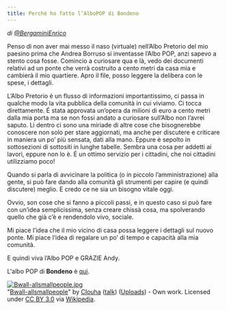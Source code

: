 ```yaml
---
title: Perché ho fatto l’AlboPOP di Bondeno
---
```

*di [@BergaminiEnrico](https://twitter.com/BergaminiEnrico)*

Penso di non aver mai messo il naso (virtuale) nell’Albo Pretorio del mio paesino prima che Andrea Borruso si inventasse l’Albo POP, anzi sapevo a stento cosa fosse.
Comincio a curiosare qua e là, vedo dei documenti relativi ad un ponte che verrà costruito a cento metri da casa mia e cambierà il mio quartiere. Apro il file, posso leggere la delibera con le spese, i dettagli.

L’Albo Pretorio è un flusso di informazioni importantissimo, ci passa in qualche modo la vita pubblica della comunità in cui viviamo. Ci tocca direttamente. É stata approvata un’opera da milioni di euro a cento metri dalla mia porta ma se non fossi andato a curiosare sull’Albo non l’avrei saputo. Lì dentro ci sono una miriade di altre cose che bisognerebbe conoscere non solo per stare aggiornati, ma anche per discutere e criticare in maniera un po’ più sensata, dati alla mano. Eppure è sepolto in sottosezioni di sottositi in lunghe tabelle. Sembra una cosa per addetti ai lavori, eppure non lo è. É un ottimo servizio per i cittadini, che noi cittadini utilizziamo poco!

Quando si parla di avvicinare la politica (o in piccolo l’amministrazione) alla gente, si può fare dando alla comunità gli strumenti per capire (e quindi discutere) meglio. E credo ce ne sia un bisogno vitale oggi.

Ovvio, son cose che si fanno a piccoli passi, e in questo caso si può fare con un’idea semplicissima, senza creare chissà cosa, ma spolverando quello che già c’è e rendendolo vivo, sociale.

Mi piace l’idea che il mio vicino di casa possa leggere i dettagli sul nuovo ponte. Mi piace l’idea di regalare un po’ di tempo e capacità alla mia comunità.

E quindi viva l’Albo POP e GRAZIE Andy.

L'albo POP di **Bondeno** è [qui](http://albopop.it/comune/bondeno).

<p><a href="https://en.wikipedia.org/wiki/File:Bwall-allsmallpeople.jpg#/media/File:Bwall-allsmallpeople.jpg"><img src="https://upload.wikimedia.org/wikipedia/en/thumb/d/d2/Bwall-allsmallpeople.jpg/1200px-Bwall-allsmallpeople.jpg" alt="Bwall-allsmallpeople.jpg"></a><br>"<a href="https://en.wikipedia.org/wiki/File:Bwall-allsmallpeople.jpg#/media/File:Bwall-allsmallpeople.jpg">Bwall-allsmallpeople</a>" by <a href="//en.wikipedia.org/w/index.php?title=User:Clouha&amp;action=edit&amp;redlink=1" class="new" title="User:Clouha (page does not exist)">Clouha</a> (<a href="//en.wikipedia.org/wiki/User_talk:Clouha" title="User talk:Clouha">talk</a>) (<a href="//en.wikipedia.org/wiki/Special:ListFiles/Clouha" title="Special:ListFiles/Clouha">Uploads</a>) - Own work. Licensed under <a href="http://creativecommons.org/licenses/by/3.0/" title="Creative Commons Attribution 3.0">CC BY 3.0</a> via <a href="//en.wikipedia.org/wiki/">Wikipedia</a>.</p>
